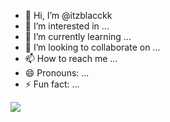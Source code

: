 - 👋 Hi, I’m @itzblacckk
- 👀 I’m interested in ...
- 🌱 I’m currently learning ...
- 💞️ I’m looking to collaborate on ...
- 📫 How to reach me ...
- 😄 Pronouns: ...
- ⚡ Fun fact: ...

![](https://i.pinimg.com/originals/14/0b/89/140b89b88713a18ab0d68f80fa30b055.gif)

